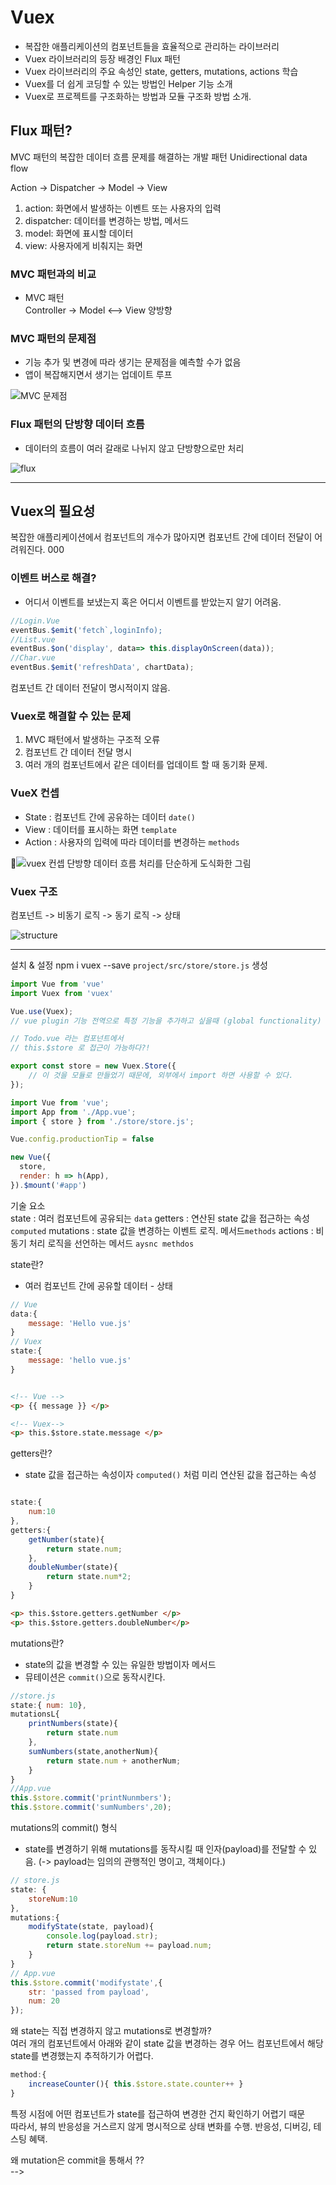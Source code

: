 # Vuex

* 복잡한 애플리케이션의 컴포넌트들을 효율적으로 관리하는 라이브러리  
* Vuex 라이브러리의 등장 배경인 Flux 패턴  
* Vuex 라이브러리의 주요 속성인 state, getters, mutations, actions 학습  
* Vuex를 더 쉽게 코딩할 수 있는 방법인 Helper 기능 소개  
* Vuex로 프로젝트를 구조화하는 방법과 모듈 구조화 방법 소개.

## Flux 패턴?  

MVC 패턴의 복잡한 데이터 흐름 문제를 해결하는 개발 패턴    Unidirectional data flow  

Action -> Dispatcher -> Model -> View 

1. action: 화면에서 발생하는 이벤트 또는 사용자의 입력
2. dispatcher: 데이터를 변경하는 방법, 메서드
3. model: 화면에 표시할 데이터
4. view: 사용자에게 비춰지는 화면

### MVC 패턴과의 비교  

* MVC 패턴  
Controller -> Model  <--> View 양방향 

### MVC 패턴의 문제점  

* 기능 추가 및 변경에 따라 생기는 문제점을 예측할 수가 없음 
* 앱이 복잡해지면서 생기는 업데이트 루프  

![MVC 문제점](../img/MVC.png)

### Flux 패턴의 단방향 데이터 흐름 

* 데이터의 흐름이 여러 갈래로 나뉘지 않고 단방향으로만 처리  

![flux](../img/Flux.png)

___

## Vuex의 필요성

복잡한 애플리케이션에서 컴포넌트의 개수가 많아지면 컴포넌트 간에 데이터 전달이 어려워진다. 000

### 이벤트 버스로 해결?

* 어디서 이벤트를 보냈는지 혹은 어디서 이벤트를 받았는지 알기 어려움.

```javascript
//Login.Vue
eventBus.$emit('fetch`,loginInfo);
//List.vue
eventBus.$on('display', data=> this.displayOnScreen(data));
//Char.vue
eventBus.$emit('refreshData', chartData);
```

컴포넌트 간 데이터 전달이 명시적이지 않음. 

### Vuex로 해결할 수 있는 문제 

1. MVC 패턴에서 발생하는 구조적 오류 
2. 컴포넌트 간 데이터 전달 명시  
3. 여러 개의 컴포넌트에서 같은 데이터를 업데이트 할 때 동기화 문제. 

### VueX 컨셉 

* State : 컴포넌트 간에 공유하는 데이터 `date()`
* View : 데이터를 표시하는 화면 `template`
* Action : 사용자의 입력에 따라 데이터를 변경하는 `methods`  

![vuex 컨셉](../img/concept.png)
단방향 데이터 흐름 처리를 단순하게 도식화한 그림

### Vuex 구조 

컴포넌트 -> 비동기 로직 -> 동기 로직 -> 상태  

![structure](../img/structure.png)

___

설치 & 설정
npm i vuex --save 
`project/src/store/store.js` 생성

```javascript
import Vue from 'vue'
import Vuex from 'vuex'

Vue.use(Vuex); 
// vue plugin 기능 전역으로 특정 기능을 추가하고 싶을때 (global functionality)

// Todo.vue 라는 컴포넌트에서 
// this.$store 로 접근이 가능하다?!

export const store = new Vuex.Store({
    // 이 것을 모듈로 만들었기 때문에, 외부에서 import 하면 사용할 수 있다.
});
```

```javascript
import Vue from 'vue';
import App from './App.vue';
import { store } from './store/store.js';

Vue.config.productionTip = false

new Vue({
  store,
  render: h => h(App),
}).$mount('#app')
```

기술 요소  
state : 여러 컴포넌트에 공유되는 `data`
getters : 연산된 state 값을 접근하는 속성 `computed`
mutations : state 값을 변경하는 이벤트 로직. 메서드`methods`
actions : 비동기 처리 로직을 선언하는 메서드 `aysnc methdos`

state란? 

* 여러 컴포넌트 간에 공유할 데이터 - 상태

```javascript
// Vue
data:{
    message: 'Hello vue.js'
}
// Vuex
state:{
    message: 'hello vue.js'
}
```

```HTML

<!-- Vue -->
<p> {{ message }} </p>

<!-- Vuex-->
<p> this.$store.state.message </p>
```  

getters란? 

* state 값을 접근하는 속성이자 `computed()` 처럼 미리 연산된 값을 접근하는 속성

```javascript

state:{
    num:10
},
getters:{
    getNumber(state){
        return state.num;
    },
    doubleNumber(state){
        return state.num*2;
    }
}
```

```HTML
<p> this.$store.getters.getNumber </p>
<p> this.$store.getters.doubleNumber</p>

```

mutations란?

* state의 값을 변경할 수 있는 유일한 방법이자 메서드
* 뮤테이션은 `commit()`으로 동작시킨다. 

```javascript
//store.js
state:{ num: 10},
mutationsL{
    printNumbers(state){
        return state.num
    },
    sumNumbers(state,anotherNum){
        return state.num + anotherNum;
    }
}
//App.vue
this.$store.commit('printNunmbers');
this.$store.commit('sumNumbers',20);
```

mutations의 commit() 형식

* state를 변경하기 위해 mutations를 동작시킬 때 인자(payload)를 전달할 수 있음. (-> payload는 임의의 관행적인 명이고, 객체이다.)

```javascript
// store.js
state: {
    storeNum:10
},
mutations:{
    modifyState(state, payload){
        console.log(payload.str);
        return state.storeNum += payload.num;
    }
}
// App.vue
this.$store.commit('modifystate',{
    str: 'passed from payload',
    num: 20
});

``` 
왜 state는 직접 변경하지 않고 mutations로 변경할까?  
여러 개의 컴포넌트에서 아래와 같이 state 값을 변경하는 경우 어느 컴포넌트에서 해당 state를 변경했는지 추적하기가 어렵다. 

```javascript
method:{
    increaseCounter(){ this.$store.state.counter++ }
}
```

특정 시점에 어떤 컴포넌트가 state를 접근하여 변경한 건지 확인하기 어렵기 때문  
따라서, 뷰의 반응성을 거스르지 않게 명시적으로 상태 변화를 수행. 반응성, 디버깅, 테스팅 혜택. 

왜 mutation은 commit을 통해서 ??  
-->  